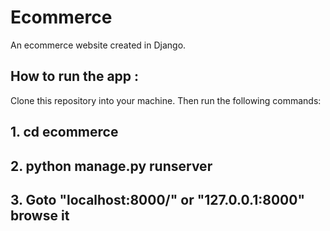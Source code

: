 # Ecommerce
An ecommerce website created in Django.

## How to run the app :
Clone this repository into your machine. Then run the following commands:

  ## 1. cd ecommerce
  ## 2. python manage.py runserver
  ## 3. Goto "localhost:8000/" or "127.0.0.1:8000" browse it
